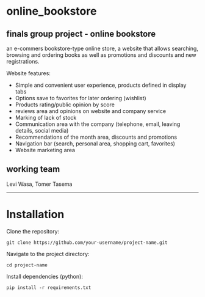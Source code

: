 # online_bookstore

finals group project - online bookstore 
----------------------------------------
an e-commers bookstore-type online store, a website that allows searching, browsing and ordering
books as well as promotions and discounts and new registrations.

Website features:

- Simple and convenient user experience, products defined in display tabs
- Options save to favorites for later ordering (wishlist)
- Products rating/public opinion by score
- reviews area and opinions on website and company service 
- Marking of lack of stock 
- Communication area with the company (telephone, email, leaving details, social media)
- Recommendations of the month area, discounts and promotions
- Navigation bar (search, personal area, shopping cart, favorites)
- Website marketing area


working team
----------------------------------------

  Levi Wasa, 
  Tomer Tasema

----------------------------------------

# Installation

Clone the repository:

    git clone https://github.com/your-username/project-name.git


Navigate to the project directory:

    cd project-name

Install dependencies (python):

    pip install -r requirements.txt


